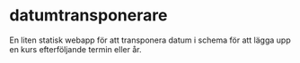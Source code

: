 # datumtransponerare
En liten statisk webapp för att transponera datum i schema för att lägga upp en kurs efterföljande termin eller år.
